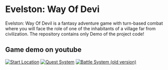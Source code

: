 # Evelston: Way Of Devi

Evelston: Way Of Devil is a fantasy adventure game with turn-based combat where you will face the role of one of the inhabitants of a village far from civilization.
The repository contains only Demo of the project code!


## Game demo on youtube

[![Start Location](https://github.com/DrebotArtem/ResourcesForGitHub/blob/main/Evelston/Start%20location.jpg)](https://youtu.be/Em0kIOvjJB4)
[![Quest System](https://github.com/DrebotArtem/ResourcesForGitHub/blob/main/Evelston/QuestSystem.jpg)](https://youtu.be/2v8AxGTwHS4)
[![Battle System (old version)](https://github.com/DrebotArtem/ResourcesForGitHub/blob/main/Evelston/BattleSystem(old).jpg)](https://youtu.be/zXut5xyNxe8)

